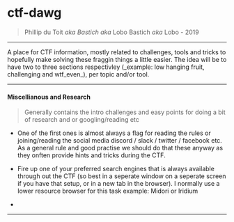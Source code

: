 # ctf-dawg

> Phillip du Toit _aka_ *Bastich* _aka_ Lobo Bastich _aka_ Lobo - 2019

<hr>
A place for CTF information, mostly related to challenges, tools and tricks to hopefully make solving these fraggin things a little easier. The idea will be to have two to three sections respectivley (_example: low hanging fruit, challenging and wtf_even_), per topic and/or tool.
<hr>

#### Miscellianous and Research
> Generally contains the intro challenges and easy points for doing a bit of research and or googling/reading etc

* One of the first ones is almost always a flag for reading the rules or joining/reading the social media discord / slack / twitter / facebook etc. As a general rule and good practise we should do that these anyway as they onften provide hints and tricks during the CTF.

* Fire up one of your preferred search engines that is always available through out the CTF (so best in a seperate window on a seperate screen if you have that setup, or in a new tab in the browser). I normally use a lower resource browser for this task example: Midori or Iridium

* 
<hr>

#### 



